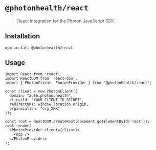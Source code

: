 # `@photonhealth/react`

> React integration for the Photon JavaScript SDK

## Installation
```
npm install @photonhealth/react
```

## Usage

```
import React from 'react';
import ReactDOM from 'react-dom';
import { PhotonClient, PhotonProvider } from "@photonhealth/react";

const client = new PhotonClient({
  domain: "auth.photon.health",
  clientId: "YOUR_CLIENT_ID_SECRET",
  redirectURI: window.location.origin,
  organization: "org_XXX"
});

const root = ReactDOM.createRoot(document.getElementById('root'));
root.render(
  <PhotonProvider client={client}>
    <App />
  </PhotonProvider>
);
```
